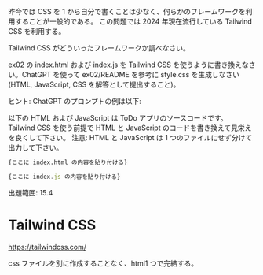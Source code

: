 昨今では CSS を 1 から自分で書くことは少なく、何らかのフレームワークを利用することが一般的である。
この問題では 2024 年現在流行している Tailwind CSS を利用する。

Tailwind CSS がどういったフレームワークか調べなさい。

ex02 の index.html および index.js を Tailwind CSS を使うように書き換えなさい。ChatGPT を使って ex02/README を参考に style.css を生成しなさい (HTML, JavaScript, CSS を解答として提出すること)。

ヒント: ChatGPT のプロンプトの例は以下:

以下の HTML および JavaScript は ToDo アプリのソースコードです。
Tailwind CSS を使う前提で HTML と JavaScript のコードを書き換えて見栄えを良くして下さい。
注意: HTML と JavaScript は 1 つのファイルにせず分けて出力して下さい。

```html
{ここに index.html の内容を貼り付ける}
```

```js
{ここに index.js の内容を貼り付ける}
```

出題範囲: 15.4

# Tailwind CSS

https://tailwindcss.com/

css ファイルを別に作成することなく、html1 つで完結する。
